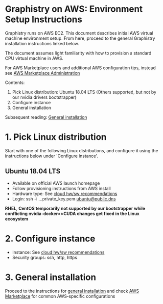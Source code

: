 # Graphistry on AWS: Environment Setup Instructions

Graphistry runs on AWS EC2. This document describes initial AWS virtual machine environment setup. From here, proceed to the general Graphistry installation instructions linked below. 

The document assumes light familiarity with how to provision a standard CPU virtual machine in AWS. 

For AWS Marketplace users and additional AWS configuration tips, instead see [AWS Marketplace Administration](https://github.com/graphistry/graphistry-cli/blob/master/docs/aws_marketplace.md)


Contents:

  1. Pick Linux distribution: Ubuntu 18.04 LTS (Others supported, but not by our nvidia drivers bootstrapper)
  2. Configure instance
  3. General installation

Subsequent reading: [General installation](https://github.com/graphistry/graphistry-cli)



# 1. Pick Linux distribution
Start with one of the following Linux distributions, and configure it using the instructions below under 'Configure instance'.

## Ubuntu 18.04 LTS
  * Available on official AWS launch homepage
  * Follow provisioning instructions from AWS install
  * Hardware type: See [cloud hw/sw recommendations](https://github.com/graphistry/graphistry-cli/blob/master/hardware-software.md#cloud)
  * Login: ssh -i ...private_key.pem ubuntu@public.dns

**RHEL, CentOS temporarily not supported by our bootstrapper while conflicting nvidia-docker<>CUDA changes get fixed in the Linux ecosystem**


# 2. Configure instance

* Instance: See [cloud hw/sw recommendations](https://github.com/graphistry/graphistry-cli/blob/master/hardware-software.md#cloud)
* Security groups: ssh, http, https

# 3. General installation

Proceed to the instructions for [general installation](https://github.com/graphistry/graphistry-cli) and check [AWS Marketplace](https://github.com/graphistry/graphistry-cli/blob/master/docs/aws_marketplace.md) for common AWS-specific configurations
